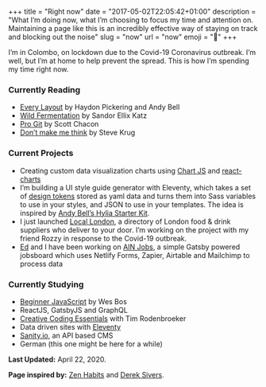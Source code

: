 +++
title = "Right now"
date = "2017-05-02T22:05:42+01:00"
description = "What I’m doing now, what I’m choosing to focus my time and attention on. Maintaining a page like this is an incredibly effective way of staying on track and blocking out the noise"
slug = "now"
url = "now"
emoji = "🦠"
+++

I’m in Colombo, on lockdown due to the Covid-19 Coronavirus outbreak. I’m well, but I’m at home to help prevent the spread. This is how I’m spending my time right now.

### Currently Reading

- [Every Layout](https://every-layout.dev/) by Haydon Pickering and Andy Bell
- [Wild Fermentation](https://www.goodreads.com/book/show/109800.Wild_Fermentation?ac=1&from_search=true&qid=lMMKTFuhua&rank=1) by Sandor Ellix Katz
- [Pro Git](https://www.goodreads.com/book/show/6518085-pro-git) by Scott Chacon
- [Don’t make me think](https://www.goodreads.com/book/show/41009404-dont-make-me-think) by Steve Krug

### Current Projects

- Creating custom data visualization charts using [Chart JS](https://canvasjs.com/react-charts/multiseries-chart/) and [react-charts](https://www.npmjs.com/package/react-charts)
- I’m building a UI style guide generator with Eleventy, which takes a set of [design tokens](https://css-tricks.com/what-are-design-tokens/) stored as yaml data and turns them into Sass variables to use in your styles, and JSON to use in your templates. The idea is inspired by [Andy Bell’s Hylia Starter Kit](https://hylia.website/styleguide/).
- I just launched [Local London](https://locallondon.life), a directory of London food & drink suppliers who deliver to your door. I’m working on the project with my friend Rozzy in response to the Covid-19 outbreak.
- [Ed](https://twitter.com/Ed_Stephens_1) and I have been working on [AIN Jobs](https://www.jobs.angelinvestmentnetwork.co.uk/), a simple Gatsby powered jobsboard which uses Netlify Forms, Zapier, Airtable and Mailchimp to process data

### Currently Studying

- [Beginner JavaScript](https://beginnerjavascript.com/) by Wes Bos
- ReactJS, GatsbyJS and GraphQL
- [Creative Coding Essentials](https://timrodenbroeker.de/courses/creative-coding-essentials/) with Tim Rodenbroeker
- Data driven sites with [Eleventy](https://11ty.dev/)
- [Sanity.io](https://www.sanity.io/), an API based CMS
- German (this one might be here for a while)

<p class="mt-32"><strong>Last Updated:</strong> April 22, 2020.</p>

<p class="mt-32"><strong>Page inspired by:</strong> <a href="https://zenhabits.net/now/" target="_blank">Zen Habits</a> and <a href="https://nownownow.com/about" target="_blank">Derek Sivers</a>.</p>

